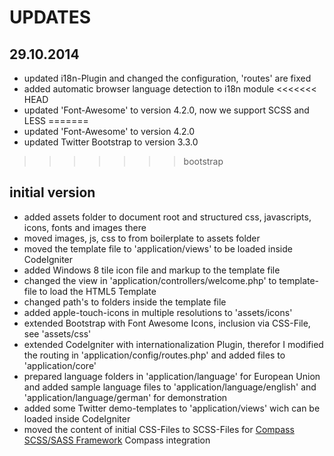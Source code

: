 UPDATES
=============================


## 29.10.2014

* updated i18n-Plugin and changed the configuration, 'routes' are fixed 
* added automatic browser language detection to i18n module
<<<<<<< HEAD
* updated 'Font-Awesome' to version 4.2.0, now we support SCSS and LESS
=======
* updated 'Font-Awesome' to version 4.2.0
* updated Twitter Bootstrap to version 3.3.0
>>>>>>> bootstrap

## initial version

* added assets folder to document root and structured css, javascripts, icons, fonts and images there
* moved images, js, css to from boilerplate to assets folder
* moved the template file to 'application/views' to be loaded inside CodeIgniter
* added Windows 8 tile icon file and markup to the template file
* changed the view in 'application/controllers/welcome.php' to template-file to load the HTML5 Template
* changed path's to folders inside the template file
* added apple-touch-icons in multiple resolutions to 'assets/icons'
* extended Bootstrap with Font Awesome Icons, inclusion via CSS-File, see 'assets/css'
* extended CodeIgniter with internationalization Plugin, therefor I modified the 
  routing in 'application/config/routes.php' and added files to 'application/core'
* prepared language folders in 'application/language' for European Union and added sample language
  files to 'application/language/english' and 'application/language/german' for demonstration
* added some Twitter demo-templates to 'application/views' wich can be loaded inside CodeIgniter
* moved the content of initial CSS-Files to SCSS-Files for [Compass SCSS/SASS Framework](DOCS/COMPASS_INFO.md) Compass integration
